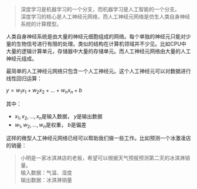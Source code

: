 > 深度学习是机器学习的一个分支，而机器学习是人工智能的一个分支。<br>
> 深度学习的核心是人工神经元网络，而人工神经元网络是仿生人类自身神经系统的计算模型。

人类自身神经系统是由大量的神经元细胞组成的网络。每个单独的神经元只能对少量的生物信号进行有限的处理。类似的结构在计算机领域并不少见。比如CPU中大量的逻辑计算单元，存储器中大量的存储单元。而人工神经元网络由大量的人工神经元组成。

最简单的人工神经元网络只包含一个人工神经元。这个人工神经元可以对数据进行线性回归运算：

$y = w_1x_1 + w_2x_2 + \dots + w_nx_n + b$

其中：
- $x_1, x_2, \dots, x_n$是输入数据， $y$是输出数据
- $w_1, w_2, \dots, w_n$是权重， $b$是偏差

这样的微型人工神经元网络已经可以帮助我们做一些工作。比如预测一个冰激凌店的销量：

> 小明是一家冰淇淋店的老板，希望可以根据天气预报预测第二天的冰淇淋销量。<br>
> 输入数据：气温、湿度<br>
> 输出数据：冰淇淋销量


